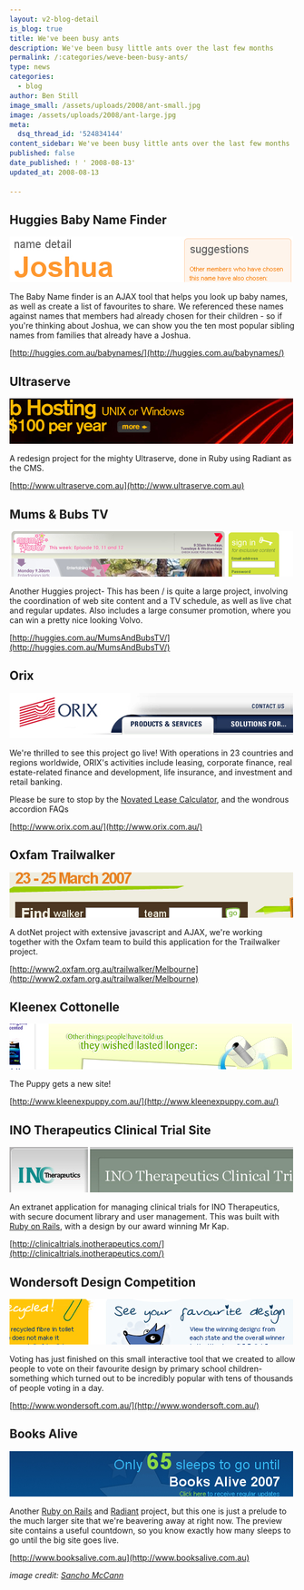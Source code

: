 ```yaml
---
layout: v2-blog-detail
is_blog: true
title: We've been busy ants
description: We've been busy little ants over the last few months
permalink: /:categories/weve-been-busy-ants/
type: news
categories:
  - blog
author: Ben Still
image_small: /assets/uploads/2008/ant-small.jpg
image: /assets/uploads/2008/ant-large.jpg
meta:
  dsq_thread_id: '524834144'
content_sidebar: We've been busy little ants over the last few months
published: false
date_published: ! ' 2008-08-13'
updated_at: 2008-08-13

---
```


## Huggies Baby Name Finder

[![Baby Name finder](/assets/uploads/2008/bnf.jpg)](http://huggies.com.au/babynames/)

The Baby Name finder is an AJAX tool that helps you look up baby names, as well as create a list of favourites to share. We referenced these names against names that members had already chosen for their children - so if you're thinking about Joshua, we can show you the ten most popular sibling names from families that already have a Joshua.

[http://huggies.com.au/babynames/](http://huggies.com.au/babynames/)

## Ultraserve

[![Ultraserve](/assets/uploads/2008/ultraserve.jpg)](http://www.ultraserve.com.au/)

A redesign project for the mighty Ultraserve, done in Ruby using Radiant as the CMS.

[http://www.ultraserve.com.au](http://www.ultraserve.com.au)

## Mums & Bubs TV

[![Mums and Bubs](/assets/uploads/2008/mumsandbubs.jpg)](http://huggies.com.au/MumsAndBubsTV/)

Another Huggies project- This has been / is quite a large project, involving the coordination of web site content and a TV schedule, as well as live chat and regular updates. Also includes a large consumer promotion, where you can win a pretty nice looking Volvo.

[http://huggies.com.au/MumsAndBubsTV/](http://huggies.com.au/MumsAndBubsTV/)

## Orix

[![Orix web site](/assets/uploads/2008/orix.jpg)](http://www.orix.com.au/)

We're thrilled to see this project go live! With operations in 23 countries and regions worldwide, ORIX's activities include leasing, corporate finance, real estate-related finance and development, life insurance, and investment and retail banking.

Please be sure to stop by the [Novated Lease Calculator](http://www.orix.com.au/), and the wondrous accordion FAQs

[http://www.orix.com.au/](http://www.orix.com.au/)

## Oxfam Trailwalker

[![Oxfam Trailwalker](/assets/uploads/2008/oxfam.jpg)](http://www2.oxfam.org.au/trailwalker/Melbourne)

A dotNet project with extensive javascript and AJAX, we're working together with the Oxfam team to build this application for the Trailwalker project.

[http://www2.oxfam.org.au/trailwalker/Melbourne](http://www2.oxfam.org.au/trailwalker/Melbourne)

## Kleenex Cottonelle

[![Kleenex Cottonelle site](/assets/uploads/2008/cottonelle.jpg)](http://www.kleenexpuppy.com.au/)

The Puppy gets a new site!

[http://www.kleenexpuppy.com.au/](http://www.kleenexpuppy.com.au/)

## INO Therapeutics Clinical Trial Site

[![INO Therapeutics site](/assets/uploads/2008/ino.jpg)](http://clinicaltrials.inotherapeutics.com/)

An extranet application for managing clinical trials for INO Therapeutics, with secure document library and user management. This was built with [Ruby on Rails](/ruby-on-rails/why-we-use-ruby-on-rails/), with a design by our award winning Mr Kap.

[http://clinicaltrials.inotherapeutics.com/](http://clinicaltrials.inotherapeutics.com/)

## Wondersoft Design Competition

[![Wondersoft site](/assets/uploads/2008/wondersoft.jpg)](http://www.wondersoft.com.au/)

Voting has just finished on this small interactive tool that we created to allow people to vote on their favourite design by primary school children- something which turned out to be incredibly popular with tens of thousands of people voting in a day.

[http://www.wondersoft.com.au/](http://www.wondersoft.com.au/)

## Books Alive

[![Books Alive site](/assets/uploads/2008/books-alive.jpg)](http://www.booksalive.com.au/)

Another [Ruby on Rails](http://www.rubyonrails.org/) and [Radiant](http://radiantcms.org/) project, but this one is just a prelude to the much larger site that we're beavering away at right now. The preview site contains a useful countdown, so you know exactly how many sleeps to go until the big site goes live.

[http://www.booksalive.com.au](http://www.booksalive.com.au)

*image credit: [Sancho McCann](https://www.flickr.com/photos/sanchom/)*
